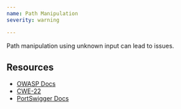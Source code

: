 ```yaml
---
name: Path Manipulation
severity: warning

---
```


Path manipulation using unknown input can lead to issues.


## Resources

- [OWASP Docs] 
- [CWE-22]
- [PortSwigger Docs]

[OWASP Docs]: https://owasp.org/www-community/attacks/Path_Traversal
[CWE-22]: https://cwe.mitre.org/data/definitions/22.html
[PortSwigger Docs]: https://portswigger.net/kb/issues/00100b00_file-path-manipulation

